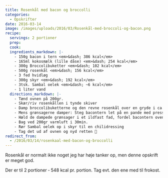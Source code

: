 ```yaml
---
title: Rosenkål med bacon og broccolli
categories:
  - Opskrifter
date: 2016-03-14
image: /images/uploads/2016/03/Rosenkål-med-broccoli-og-bacon.png
recipe:
  servings: 2 portioner
  prep:
  cook:
  ingredients_markdown: |-
    - 150g bacon i tern <em>&dash; 386 kcal</em>
    - 165ml kokosmælk (lille dåse) <em>&dash; 254 kcal</em>
    - 300g Broccolibuketter <em>&dash; 102 kcal</em>
    - 500g rosenkål <em>&dash; 156 kcal</em>
    - 3 fed hvidløg
    - 300g skyr <em>&dash; 192 kcal</em>
    - 3tsk. Sambal oelek <em>&dash; ~6 kcal</em>
    - 1 liter vand
  directions_markdown: |-
    - Tænd ovnen på 200gr.
    - Skær/riv rosenkållen i tynde skiver
    - Damp broccolibuketterne og den revne rosenkål over en gryde i ca. 10 min. med lidt salt over
    - Mens grønsagerne damper: Steg bacontern let på en pande med presset hvidløg
    - Hæld de dampede grønsager i et ildfast fad, fordel bacontern oven på og hæld kokosmælken udover
    - Bag ved 200gr varmluft i 30min.
    - Rør Sambal oelek op i skyr til en chilidressing
    - Tag det ud af ovnen og nyd retten 🙂
redirect_from:
  - /2016/03/14/rosenkaal-med-bacon-og-broccolli
---
```


Rosenkål er normalt ikke noget jeg har høje tanker op, men denne opskrift er meget god.

Der er til 2 portioner &dash; 548 kcal pr. portion. Tag evt. den ene med til frokost.

